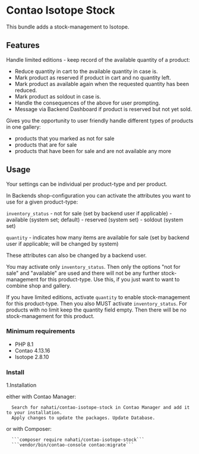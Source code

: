 # Contao Isotope Stock

This bundle adds a stock-management to Isotope.
 
## Features

Handle limited editions - keep record of the available quantity of a product: 
- Reduce quantity in cart to the available quantity in case is.
- Mark product as reserved if product in cart and no quantity left.
- Mark product as available again when the requested quantity has been reduced.
- Mark product as soldout in case is.
- Handle the consequences of the above for user prompting.
- Message via Backend Dashboard if product is reserved but not yet sold.

Gives you the opportunity to user friendly handle different types of products in one gallery:
- products that you marked as not for sale
- products that are for sale 
- products that have been for sale and are not available any more


## Usage

Your settings can be individual per product-type and per product.

In Backends shop-configuration you can activate the attributes you want to use for a given product-type:

  `inventory_status` - not for sale (set by backend user if applicable)
                     - available    (system set; default)
                     - reserved     (system set)
                     - soldout      (system set)
  
  `quantity`         - indicates how many items are available for sale (set by backend user if applicable; will be changed by system)

These attributes can also be changed by a backend user.

You may activate only `inventory_status`. Then only the options "not for sale" and "available" are used and there will not be any further stock-management for this product-type.
Use this, if you just want to want to combine shop and gallery.  

If you have limited editions, activate `quantity` to enable stock-management for this product-type. Then you also MUST activate `inventory_status`. 
For products with no limit keep the quantity field empty. Then there will be no stock-management for this product.


### Minimum requirements 

- PHP 8.1
- Contao 4.13.16
- Isotope 2.8.10


### Install  

1.Installation

   either with Contao Manager:

      Search for nahati/contao-isotope-stock in Contao Manager and add it to your installation.
      Apply changes to update the packages. Update Database.
   
   or with Composer:

      ```composer require nahati/contao-isotope-stock```
      ```vendor/bin/contao-console contao:migrate```

